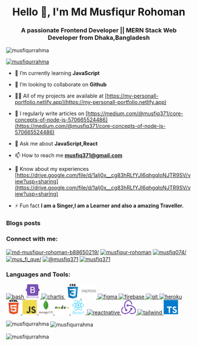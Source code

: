 <h1 align="center">Hello 👋, I'm Md Musfiqur Rohoman</h1>
<h3 align="center">A passionate Frontend Developer || MERN Stack Web Developer from Dhaka,Bangladesh</h3>

<p align="left"> <img src="https://komarev.com/ghpvc/?username=musfiqurrahma&label=Profile%20views&color=0e75b6&style=flat" alt="musfiqurrahma" /> </p>

<p align="left"> <a href="https://github.com/ryo-ma/github-profile-trophy"><img src="https://github-profile-trophy.vercel.app/?username=musfiqurrahma" alt="musfiqurrahma" /></a> </p>

- 🌱 I’m currently learning **JavaScript**

- 👯 I’m looking to collaborate on **Github**

- 👨‍💻 All of my projects are available at [https://my-personall-portfolio.netlify.app](https://my-personall-portfolio.netlify.app)

- 📝 I regularly write articles on [https://medium.com/@musfiq371/core-concepts-of-node-js-570665524486](https://medium.com/@musfiq371/core-concepts-of-node-js-570665524486)

- 💬 Ask me about **JavaScript,React**

- 📫 How to reach me **musfiq371@gmail.com**

- 📄 Know about my experiences [https://drive.google.com/file/d/1aIj0x__cg83hRLfYJI6qhgqIoNJTR9SV/view?usp=sharing](https://drive.google.com/file/d/1aIj0x__cg83hRLfYJI6qhgqIoNJTR9SV/view?usp=sharing)

- ⚡ Fun fact **I am a Singer,I am a Learner and also a amazing Traveller.**

### Blogs posts
<!-- BLOG-POST-LIST:START -->
<!-- BLOG-POST-LIST:END -->

<h3 align="left">Connect with me:</h3>
<p align="left">
<a href="https://linkedin.com/in/md-musfiqur-rohoman-b88650219/" target="blank"><img align="center" src="https://raw.githubusercontent.com/rahuldkjain/github-profile-readme-generator/master/src/images/icons/Social/linked-in-alt.svg" alt="md-musfiqur-rohoman-b88650219/" height="30" width="40" /></a>
<a href="https://stackoverflow.com/users/musfiqur-rohoman" target="blank"><img align="center" src="https://raw.githubusercontent.com/rahuldkjain/github-profile-readme-generator/master/src/images/icons/Social/stack-overflow.svg" alt="musfiqur-rohoman" height="30" width="40" /></a>
<a href="https://fb.com/musfiq074/" target="blank"><img align="center" src="https://raw.githubusercontent.com/rahuldkjain/github-profile-readme-generator/master/src/images/icons/Social/facebook.svg" alt="musfiq074/" height="30" width="40" /></a>
<a href="https://instagram.com/mus_fi_que/" target="blank"><img align="center" src="https://raw.githubusercontent.com/rahuldkjain/github-profile-readme-generator/master/src/images/icons/Social/instagram.svg" alt="mus_fi_que/" height="30" width="40" /></a>
<a href="https://medium.com/@musfiq371" target="blank"><img align="center" src="https://raw.githubusercontent.com/rahuldkjain/github-profile-readme-generator/master/src/images/icons/Social/medium.svg" alt="@musfiq371" height="30" width="40" /></a>
<a href="https://www.hackerrank.com/musfiq371" target="blank"><img align="center" src="https://raw.githubusercontent.com/rahuldkjain/github-profile-readme-generator/master/src/images/icons/Social/hackerrank.svg" alt="musfiq371" height="30" width="40" /></a>
</p>

<h3 align="left">Languages and Tools:</h3>
<p align="left"> <a href="https://www.gnu.org/software/bash/" target="_blank" rel="noreferrer"> <img src="https://www.vectorlogo.zone/logos/gnu_bash/gnu_bash-icon.svg" alt="bash" width="40" height="40"/> </a> <a href="https://getbootstrap.com" target="_blank" rel="noreferrer"> <img src="https://raw.githubusercontent.com/devicons/devicon/master/icons/bootstrap/bootstrap-plain-wordmark.svg" alt="bootstrap" width="40" height="40"/> </a> <a href="https://www.chartjs.org" target="_blank" rel="noreferrer"> <img src="https://www.chartjs.org/media/logo-title.svg" alt="chartjs" width="40" height="40"/> </a> <a href="https://www.w3schools.com/css/" target="_blank" rel="noreferrer"> <img src="https://raw.githubusercontent.com/devicons/devicon/master/icons/css3/css3-original-wordmark.svg" alt="css3" width="40" height="40"/> </a> <a href="https://expressjs.com" target="_blank" rel="noreferrer"> <img src="https://raw.githubusercontent.com/devicons/devicon/master/icons/express/express-original-wordmark.svg" alt="express" width="40" height="40"/> </a> <a href="https://www.figma.com/" target="_blank" rel="noreferrer"> <img src="https://www.vectorlogo.zone/logos/figma/figma-icon.svg" alt="figma" width="40" height="40"/> </a> <a href="https://firebase.google.com/" target="_blank" rel="noreferrer"> <img src="https://www.vectorlogo.zone/logos/firebase/firebase-icon.svg" alt="firebase" width="40" height="40"/> </a> <a href="https://git-scm.com/" target="_blank" rel="noreferrer"> <img src="https://www.vectorlogo.zone/logos/git-scm/git-scm-icon.svg" alt="git" width="40" height="40"/> </a> <a href="https://heroku.com" target="_blank" rel="noreferrer"> <img src="https://www.vectorlogo.zone/logos/heroku/heroku-icon.svg" alt="heroku" width="40" height="40"/> </a> <a href="https://www.w3.org/html/" target="_blank" rel="noreferrer"> <img src="https://raw.githubusercontent.com/devicons/devicon/master/icons/html5/html5-original-wordmark.svg" alt="html5" width="40" height="40"/> </a> <a href="https://developer.mozilla.org/en-US/docs/Web/JavaScript" target="_blank" rel="noreferrer"> <img src="https://raw.githubusercontent.com/devicons/devicon/master/icons/javascript/javascript-original.svg" alt="javascript" width="40" height="40"/> </a> <a href="https://www.mongodb.com/" target="_blank" rel="noreferrer"> <img src="https://raw.githubusercontent.com/devicons/devicon/master/icons/mongodb/mongodb-original-wordmark.svg" alt="mongodb" width="40" height="40"/> </a> <a href="https://nodejs.org" target="_blank" rel="noreferrer"> <img src="https://raw.githubusercontent.com/devicons/devicon/master/icons/nodejs/nodejs-original-wordmark.svg" alt="nodejs" width="40" height="40"/> </a> <a href="https://reactjs.org/" target="_blank" rel="noreferrer"> <img src="https://raw.githubusercontent.com/devicons/devicon/master/icons/react/react-original-wordmark.svg" alt="react" width="40" height="40"/> </a> <a href="https://reactnative.dev/" target="_blank" rel="noreferrer"> <img src="https://reactnative.dev/img/header_logo.svg" alt="reactnative" width="40" height="40"/> </a> <a href="https://redux.js.org" target="_blank" rel="noreferrer"> <img src="https://raw.githubusercontent.com/devicons/devicon/master/icons/redux/redux-original.svg" alt="redux" width="40" height="40"/> </a> <a href="https://tailwindcss.com/" target="_blank" rel="noreferrer"> <img src="https://www.vectorlogo.zone/logos/tailwindcss/tailwindcss-icon.svg" alt="tailwind" width="40" height="40"/> </a> <a href="https://www.typescriptlang.org/" target="_blank" rel="noreferrer"> <img src="https://raw.githubusercontent.com/devicons/devicon/master/icons/typescript/typescript-original.svg" alt="typescript" width="40" height="40"/> </a> </p>

<p><img align="left" src="https://github-readme-stats.vercel.app/api/top-langs?username=musfiqurrahma&show_icons=true&locale=en&layout=compact" alt="musfiqurrahma" /></p>

<p>&nbsp;<img align="center" src="https://github-readme-stats.vercel.app/api?username=musfiqurrahma&show_icons=true&locale=en" alt="musfiqurrahma" /></p>

<p><img align="center" src="https://github-readme-streak-stats.herokuapp.com/?user=musfiqurrahma&" alt="musfiqurrahma" /></p>
